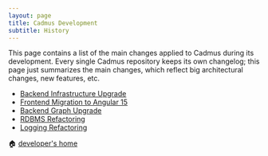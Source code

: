 ```yaml
---
layout: page
title: Cadmus Development
subtitle: History
---
```


This page contains a list of the main changes applied to Cadmus during its development. Every single Cadmus repository keeps its own changelog; this page just summarizes the main changes, which reflect big architectural changes, new features, etc.

- [Backend Infrastructure Upgrade](history/b-config.md)
- [Frontend Migration to Angular 15](history/f-angular15.md)
- [Backend Graph Upgrade](history/b-graph.md)
- [RDBMS Refactoring](history/b-rdbms.md)
- [Logging Refactoring](history/b-logging.md)

🏠 [developer's home](toc.md)
